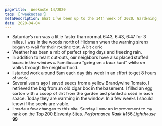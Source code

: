 ```yaml
---
pageTitle:  Weeknote 14/2020
tags: ['weeknotes']
metaDescription: What I’ve been up to the 14th week of 2020. Gardening, early starts, and bear hunts. 
date: 2020-04-04
---
```

* Saturday’s run was a little faster than normal. 6:43, 6:43, 6:47 for 3 miles. I was in the woods north of Hickman when the warning sirens began to wail for their routine test.  A bit eerie. 
* Weather has been a mix of perfect spring days and freezing rain.
* In addition to heart cut-outs, our neighbors have also placed stuffed bears in the windows. Families are “going on a bear hunt” while on walks through the neighborhood. 
* I started work around 5am each day this week in an effort to get 8 hours of work. 
* Several years ago I saved seeds from a yellow Brandywine Tomato. I retrieved the bag from an old cigar box in the basement. I filled an egg carton with a scoop of dirt from the garden and planted a seed in each space. Today they are warming in the window. In a few weeks I should know if the seeds are viable. 
* I made a few changes to this site. Sunday I saw an improvement to my rank on the [Top 200 Eleventy Sites](https://www.11ty.dev/docs/sites/). _Performance Rank_ #156 _Lighthouse_ **99**